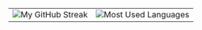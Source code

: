 <div align="center">
 <table>
  <tr>
    <td>
      <img src="https://streak-stats.demolab.com/?user=Sthuthi11&theme=dark&hide_border=true" alt="My GitHub Streak" />
    </td>
    <td>
      <img src="https://github-readme-stats.vercel.app/api/top-langs/?username=Sthuthi11&hide=html&hide_border=true&layout=compact&langs_count=8&theme=dark" alt="Most Used Languages">
    </td>
  </tr>
 </table>
</div>
